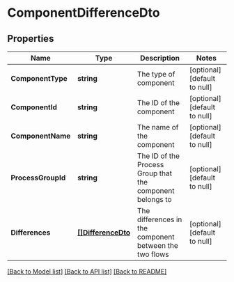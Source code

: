 # ComponentDifferenceDto

## Properties
Name | Type | Description | Notes
------------ | ------------- | ------------- | -------------
**ComponentType** | **string** | The type of component | [optional] [default to null]
**ComponentId** | **string** | The ID of the component | [optional] [default to null]
**ComponentName** | **string** | The name of the component | [optional] [default to null]
**ProcessGroupId** | **string** | The ID of the Process Group that the component belongs to | [optional] [default to null]
**Differences** | [**[]DifferenceDto**](DifferenceDTO.md) | The differences in the component between the two flows | [optional] [default to null]

[[Back to Model list]](../README.md#documentation-for-models) [[Back to API list]](../README.md#documentation-for-api-endpoints) [[Back to README]](../README.md)


